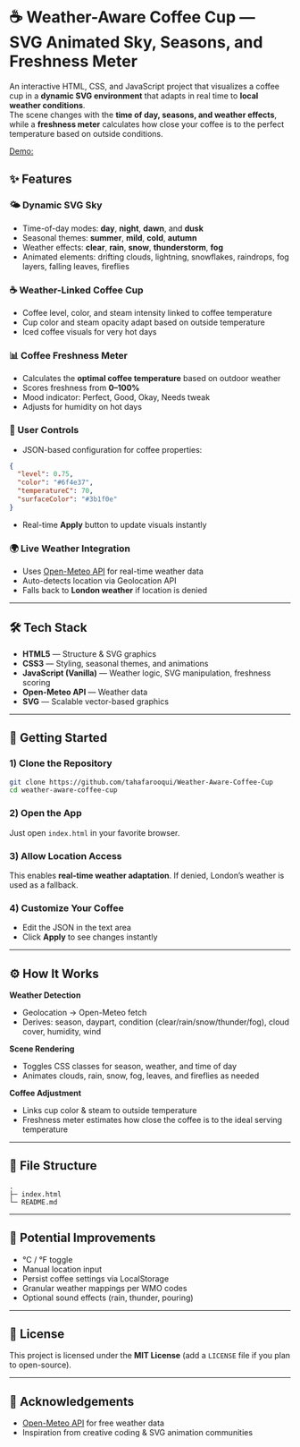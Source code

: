 # ☕ Weather-Aware Coffee Cup — SVG Animated Sky, Seasons, and Freshness Meter

An interactive HTML, CSS, and JavaScript project that visualizes a coffee cup in a **dynamic SVG environment** that adapts in real time to **local weather conditions**.  
The scene changes with the **time of day, seasons, and weather effects**, while a **freshness meter** calculates how close your coffee is to the perfect temperature based on outside conditions.

[Demo:](https://tahafarooqui.github.io/Weather-Aware-Coffee-Cup/)

## ✨ Features

### 🌤 Dynamic SVG Sky
- Time-of-day modes: **day**, **night**, **dawn**, and **dusk**
- Seasonal themes: **summer**, **mild**, **cold**, **autumn**
- Weather effects: **clear**, **rain**, **snow**, **thunderstorm**, **fog**
- Animated elements: drifting clouds, lightning, snowflakes, raindrops, fog layers, falling leaves, fireflies

### ☕ Weather-Linked Coffee Cup
- Coffee level, color, and steam intensity linked to coffee temperature
- Cup color and steam opacity adapt based on outside temperature
- Iced coffee visuals for very hot days

### 📊 Coffee Freshness Meter
- Calculates the **optimal coffee temperature** based on outdoor weather
- Scores freshness from **0–100%**
- Mood indicator: Perfect, Good, Okay, Needs tweak
- Adjusts for humidity on hot days

### 🧩 User Controls
- JSON-based configuration for coffee properties:
```json
{
  "level": 0.75,
  "color": "#6f4e37",
  "temperatureC": 70,
  "surfaceColor": "#3b1f0e"
}
```
- Real-time **Apply** button to update visuals instantly

### 🌍 Live Weather Integration
- Uses [Open-Meteo API](https://open-meteo.com/) for real-time weather data
- Auto-detects location via Geolocation API
- Falls back to **London weather** if location is denied

---

## 🛠 Tech Stack
- **HTML5** — Structure & SVG graphics  
- **CSS3** — Styling, seasonal themes, and animations  
- **JavaScript (Vanilla)** — Weather logic, SVG manipulation, freshness scoring  
- **Open-Meteo API** — Weather data  
- **SVG** — Scalable vector-based graphics

---

## 🚀 Getting Started

### 1) Clone the Repository
```bash
git clone https://github.com/tahafarooqui/Weather-Aware-Coffee-Cup
cd weather-aware-coffee-cup
```

### 2) Open the App
Just open `index.html` in your favorite browser.

### 3) Allow Location Access
This enables **real-time weather adaptation**. If denied, London’s weather is used as a fallback.

### 4) Customize Your Coffee
- Edit the JSON in the text area
- Click **Apply** to see changes instantly

---

## ⚙️ How It Works

**Weather Detection**
- Geolocation → Open-Meteo fetch  
- Derives: season, daypart, condition (clear/rain/snow/thunder/fog), cloud cover, humidity, wind

**Scene Rendering**
- Toggles CSS classes for season, weather, and time of day  
- Animates clouds, rain, snow, fog, leaves, and fireflies as needed

**Coffee Adjustment**
- Links cup color & steam to outside temperature  
- Freshness meter estimates how close the coffee is to the ideal serving temperature

---

## 🧪 File Structure
```
.
├─ index.html
└─ README.md
```

---

## 📌 Potential Improvements
- °C / °F toggle
- Manual location input
- Persist coffee settings via LocalStorage
- Granular weather mappings per WMO codes
- Optional sound effects (rain, thunder, pouring)

---

## 📜 License
This project is licensed under the **MIT License** (add a `LICENSE` file if you plan to open-source).

---

## 🙌 Acknowledgements
- [Open-Meteo API](https://open-meteo.com/) for free weather data  
- Inspiration from creative coding & SVG animation communities
